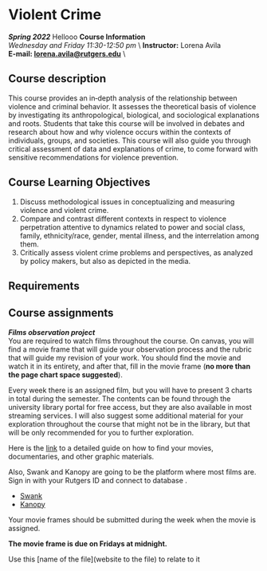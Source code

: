 # Violent Crime
***Spring 2022***
Hellooo
**Course Information** \
*Wednesday and Friday 11:30-12:50 pm* \ **Instructor:** Lorena Avila \
**E-mail: lorena.avila@rutgers.edu** \


## Course description
This course provides an in‐depth analysis of the relationship between violence and criminal behavior. It assesses the theoretical basis of violence by investigating its anthropological, biological,  and sociological explanations and roots. Students that take this course will be involved in debates and research about how and why violence occurs within the contexts of individuals, groups, and societies. This course will also guide you through critical assessment of data and explanations of crime, to come forward with sensitive recommendations for violence prevention.

## Course Learning Objectives

1.	Discuss methodological issues in conceptualizing and measuring violence and violent crime. 
2.	Compare and contrast different contexts in respect to violence perpetration attentive to dynamics related to power and social class, family, ethnicity/race, gender, mental illness, and the interrelation among them.
3.	Critically assess violent crime problems and perspectives, as analyzed by policy makers, but also as depicted in the media.

## Requirements




## Course assignments

***Films observation project*** \
You are required to watch films throughout the course. On canvas, you will find a movie frame that will guide your observation process and the rubric that will guide my revision of your work. You should find the movie and watch it in its entirety, and after that, fill in the movie frame (**no more than the page chart space suggested**). 

Every week there is an assigned film, but you will have to present 3 charts in total during the semester. The contents can be found through the university library portal for free access, but they are also available in most streaming services. I will also suggest some additional material for your exploration throughout the course that might not be in the library, but that will be only recommended for you to further exploration.

Here is the [link](https://libguides.rutgers.edu/c.php?g=336621&p=2266575) to a detailed guide on how to find your movies, documentaries, and other graphic materials.

Also, Swank and Kanopy are going to be the platform where most films are. Sign in with your Rutgers ID and connect to database . 

- [Swank](https://www.libraries.rutgers.edu/databases/swank)
- [Kanopy](https://www.libraries.rutgers.edu/databases/kanopy)

Your movie frames should be submitted during the week when the movie is assigned. 

**The movie frame is due on Fridays at midnight.**




Use this [name of the file](website to the file) to relate to it